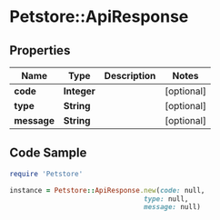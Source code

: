 # Petstore::ApiResponse

## Properties
Name | Type | Description | Notes
------------ | ------------- | ------------- | -------------
**code** | **Integer** |  | [optional] 
**type** | **String** |  | [optional] 
**message** | **String** |  | [optional] 

## Code Sample

```ruby
require 'Petstore'

instance = Petstore::ApiResponse.new(code: null,
                                 type: null,
                                 message: null)
```


